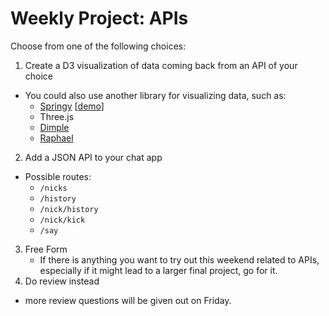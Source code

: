 # Weekly Project: APIs

Choose from one of the following choices:

1. Create a D3 visualization of data coming back from an API of your choice
  * You could also use another library for visualizing data, such as:
    * [Springy](https://github.com/dhotson/springy) [[demo](http://getspringy.com/demo.html)]
    * Three.js
    * [Dimple](http://dimplejs.org/examples_index.html)
    * [Raphael](http://raphaeljs.com/)
2. Add a JSON API to your chat app
  * Possible routes:
    * `/nicks`
    * `/history`
    * `/nick/history`
    * `/nick/kick`
    * `/say`
3. Free Form
    * If there is anything you want to try out this weekend related to APIs, especially if it might lead to a larger final project, go for it.
4. Do review instead
  * more review questions will be given out on Friday.
